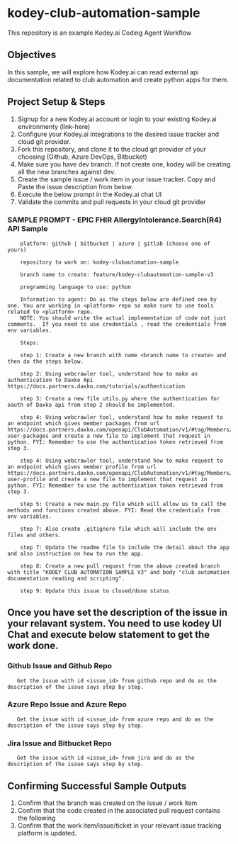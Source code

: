 
# kodey-club-automation-sample

This repository is an example Kodey.ai Coding Agent Workflow

## Objectives

In this sample, we will explore how Kodey.ai can read external api documentation related to club automation and create python apps for them.

## Project Setup & Steps 

1. Signup for a new Kodey.ai account or login to your existing Kodey.ai environmenty (link-here)
2. Configure your Kodey.ai integrations to the desired issue tracker and cloud git provider.
3. Fork this repository, and clone it to the cloud git provider of your choosing (Github, Azure DevOps, Bitbucket)
4. Make sure you have dev branch. If not create one, kodey will be creating all the new branches against dev.
5. Create the sample issue / work item in your issue tracker. Copy and Paste the issue description from below.
6. Execute the below prompt in the Kodey.ai chat UI
7. Validate the commits and pull requests in your cloud git provider

### SAMPLE PROMPT - EPIC FHIR AllergyIntolerance.Search(R4) API Sample
```
    platform: github | bitbucket | azure | gitlab (choose one of yours)

    repository to work on: kodey-clubautomation-sample

    branch name to create: feature/kodey-clubautomation-sample-v3

    programming language to use: python

    Information to agent: Do as the steps below are defined one by one. You are working in <platform> repo so make sure to use tools related to <platform> repo.
    NOTE: You should write the actual implementation of code not just comments.  If you need to use credentials , read the credentials from env variables.

    Steps:

    step 1: Create a new branch with name <branch name to create> and then do the steps below.

    step 2: Using webcrawler tool, understand how to make an authentication to Daxko Api https://docs.partners.daxko.com/tutorials/authentication

    step 3: Create a new file utils.py where the authentication for oauth of Daxko api from step 2 should be implemented.

    step 4: Using webcrawler tool, understand how to make request to an endpoint which gives member packages from url https://docs.partners.daxko.com/openapi/ClubAutomation/v1/#tag/Members/operation/get-user-packages and create a new file to implement that request in python. FYI: Remember to use the authentication token retrieved from step 3. 

    step 4: Using webcrawler tool, understand how to make request to an endpoint which gives member profile from url https://docs.partners.daxko.com/openapi/ClubAutomation/v1/#tag/Members/operation/get-user-profile and create a new file to implement that request in python. FYI: Remember to use the authentication token retrieved from step 3.

    step 5: Create a new main.py file which will allow us to call the methods and functions created above. FYI: Read the credentials from env variables.

    step 7: Also create .gitignore file which will include the env files and others.

    step 7: Update the readme file to include the detail about the app and also instruction on how to run the app.

    step 8: Create a new pull request from the above created branch with title "KODEY CLUB AUTOMATION SAMPLE V3" and body "club automation documentation reading and scripting".

    step 9: Update this issue to closed/done status
```

## Once you have set the description of the issue in your relavant system. You need to use kodey UI Chat and execute below statement to get the work done. 

### Github Issue and Github Repo
```
   Get the issue with id <issue_id> from github repo and do as the description of the issue says step by step.
```

### Azure Repo Issue and Azure Repo
```
   Get the issue with id <issue_id> from azure repo and do as the description of the issue says step by step.
```

### Jira Issue and Bitbucket Repo
```
   Get the issue with id <issue_id> from jira and do as the description of the issue says step by step.
```

## Confirming Successful Sample Outputs

1. Confirm that the branch was created on the issue / work item
2. Confirm that the code created in the associated pull request contains the following
3. Confirm that the work item/issue/ticket in your relevant issue tracking platform is updated.
